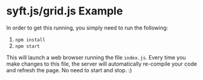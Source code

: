 # syft.js/grid.js Example

In order to get this running, you simply need to run the following:

1. `npm install`
2. `npm start`

This will launch a web browser running the file `index.js`. Every time you make changes to this file, the server will automatically re-compile your code and refresh the page. No need to start and stop. :)
